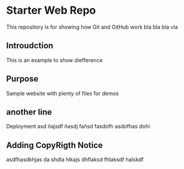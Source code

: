 # Starter Web Repo

This repository is for showing how Git and GitHub work
bla  bla bla vla

## Introudction

This is an example to show diefference

## Purpose

Sample website with plenty of files for demos

## another line

Deployment asd ñajsdf ñasdj fañsd fasdofh asdofhas dohi

## Adding CopyRigth Notice

asdfhasdkhjas da shdla hlkajs dhflaksd fhlaksdf halskdf 
